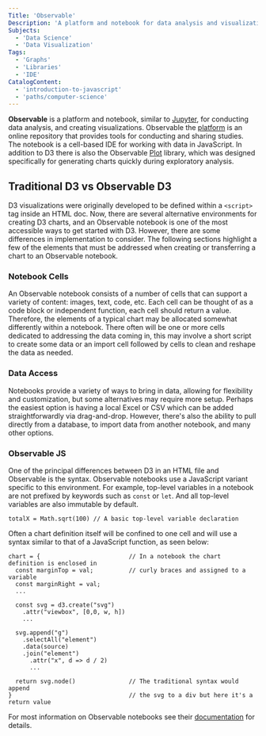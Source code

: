 ```yaml
---
Title: 'Observable'
Description: 'A platform and notebook for data analysis and visualization.'
Subjects:
  - 'Data Science'
  - 'Data Visualization'
Tags:
  - 'Graphs'
  - 'Libraries'
  - 'IDE'
CatalogContent:
  - 'introduction-to-javascript'
  - 'paths/computer-science'
---
```


**Observable** is a platform and notebook, similar to [Jupyter](https://www.codecademy.com/resources/docs/general/data-science/jupyter-notebook), for conducting data analysis, and creating visualizations. Observable the [platform](https://observablehq.com) is an online repository that provides tools for conducting and sharing studies. The notebook is a cell-based IDE for working with data in JavaScript. In addition to D3 there is also the Observable [Plot](https://observablehq.com/plot/?utm_source=d3js-org&utm_medium=nav&utm_campaign=try-observable) library, which was designed specifically for generating charts quickly during exploratory analysis.

## Traditional D3 vs Observable D3

D3 visualizations were originally developed to be defined within a `<script>` tag inside an HTML doc. Now, there are several alternative environments for creating D3 charts, and an Observable notebook is one of the most accessible ways to get started with D3. However, there are some differences in implementation to consider. The following sections highlight a few of the elements that must be addressed when creating or transferring a chart to an Observable notebook.

### Notebook Cells

An Observable notebook consists of a number of cells that can support a variety of content: images, text, code, etc. Each cell can be thought of as a code block or independent function, each cell should return a value. Therefore, the elements of a typical chart may be allocated somewhat differently within a notebook. There often will be one or more cells dedicated to addressing the data coming in, this may involve a short script to create some data or an import cell followed by cells to clean and reshape the data as needed.

### Data Access

Notebooks provide a variety of ways to bring in data, allowing for flexibility and customization, but some alternatives may require more setup. Perhaps the easiest option is having a local Excel or CSV which can be added straightforwardly via drag-and-drop. However, there's also the ability to pull directly from a database, to import data from another notebook, and many other options.

### Observable JS

One of the principal differences between D3 in an HTML file and Observable is the syntax. Observable notebooks use a JavaScript variant specific to this environment. For example, top-level variables in a notebook are not prefixed by keywords such as `const` or `let`. And all top-level variables are also immutable by default.

```pseudo
totalX = Math.sqrt(100) // A basic top-level variable declaration
```

Often a chart definition itself will be confined to one cell and will use a syntax similar to that of a JavaScript function, as seen below:

```pseudo
chart = {                         // In a notebook the chart definition is enclosed in
  const marginTop = val;          // curly braces and assigned to a variable
  const marginRight = val;
  ...

  const svg = d3.create("svg")
    .attr("viewbox", [0,0, w, h])
    ...

  svg.append("g")
    .selectAll("element")
    .data(source)
    .join("element")
      .attr("x", d => d / 2)
      ...

  return svg.node()               // The traditional syntax would append
}                                 // the svg to a div but here it's a return value
```

For most information on Observable notebooks see their [documentation](https://observablehq.com/collection/@observablehq/intro-to-observable) for details.
